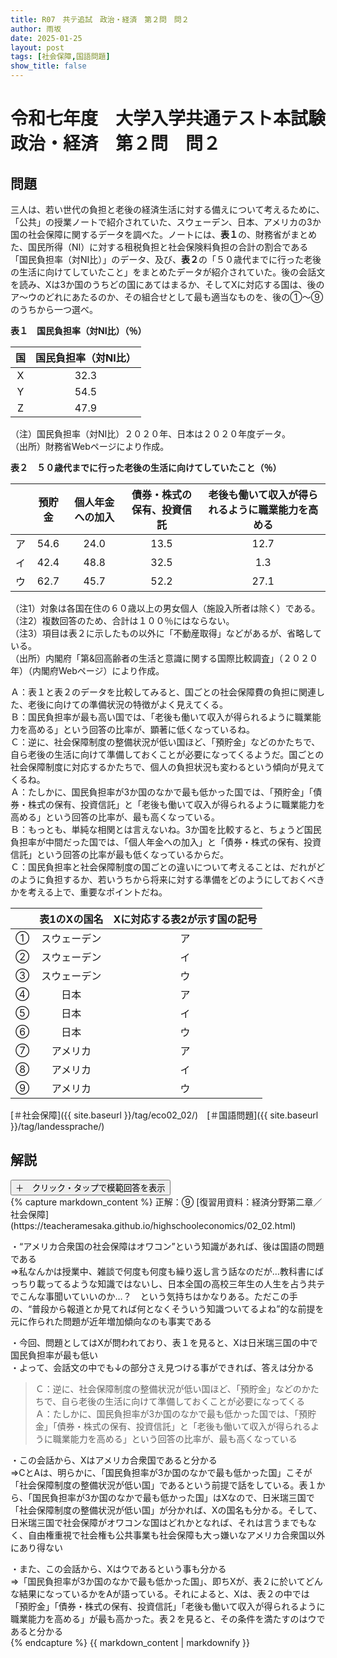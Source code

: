 ```yaml
---
title: R07　共テ追試　政治・経済　第２問　問２
author: 雨坂
date: 2025-01-25
layout: post
tags: [社会保障,国語問題]
show_title: false
---
```

  
# 令和七年度　大学入学共通テスト本試験　政治・経済　第２問　問２  
  
## 問題  
三人は、若い世代の負担と老後の経済生活に対する備えについて考えるために、「公共」の授業ノートで紹介されていた、スウェーデン、日本、アメリカの3か国の社会保障に関するデータを調べた。ノートには、<b>表１</b>の、財務省がまとめた、国民所得（NI）に対する租税負担と社会保険料負担の合計の割合である「国民負担率（対NI比）」のデータ、及び、<b>表２</b>の「５０歳代までに行った老後の生活に向けてしていたこと」をまとめたデータが紹介されていた。後の会話文を読み、Xは3か国のうちどの国にあてはまるか、そしてXに対応する国は、後のア〜ウのどれにあたるのか、その組合せとして最も適当なものを、後の①〜⑨のうちから一つ選べ。  
  
<b>表１　国民負担率（対NI比）（％）</b>  
  
|国|国民負担率（対NI比）|
|:----:|:----:|
|X|32.3|
|Y|54.5|
|Z|47.9|
  
（注）国民負担率（対NI比）２０２０年、日本は２０２０年度データ。  
（出所）財務省Webページにより作成。  
  
<b>表２　５０歳代までに行った老後の生活に向けてしていたこと（％）</b>  
  
||預貯金|個人年金への加入|債券・株式の保有、投資信託|老後も働いて収入が得られるように職業能力を高める|
|:----:|:----:|:----:|:----:|:----:|
|ア|54.6|24.0|13.5|12.7|
|イ|42.4|48.8|32.5|1.3|
|ウ|62.7|45.7|52.2|27.1|
  
（注1）対象は各国在住の６０歳以上の男女個人（施設入所者は除く）である。  
（注2）複数回答のため、合計は１００％にはならない。  
（注3）項目は表２に示したもの以外に「不動産取得」などがあるが、省略している。  
（出所）内閣府「第&回高齢者の生活と意識に関する国際比較調査」（２０２０年）（内閣府Webページ）により作成。  
  
Ａ：表１と表２のデータを比較してみると、国ごとの社会保障費の負担に関連した、老後に向けての準備状況の特徴がよく見えてくる。  
Ｂ：国民負担率が最も高い国では、「老後も働いて収入が得られるように職業能力を高める」という回答の比率が、顕著に低くなっているね。  
Ｃ：逆に、社会保障制度の整備状況が低い国ほど、「預貯金」などのかたちで、自ら老後の生活に向けて準備しておくことが必要になってくるようだ。国ごとの社会保障制度に対応するかたちで、個人の負担状況も変わるという傾向が見えてくるね。  
Ａ：たしかに、国民負担率が3か国のなかで最も低かった国では、「預貯金」「債券・株式の保有、投資信託」と「老後も働いて収入が得られるように職業能力を高める」という回答の比率が、最も高くなっている。  
Ｂ：もっとも、単純な相関とは言えないね。3か国を比較すると、ちょうど国民負担率が中間だった国では、「個人年金への加入」と「債券・株式の保有、投資信託」という回答の比率が最も低くなっているからだ。  
Ｃ：国民負担率と社会保障制度の国ごとの違いについて考えることは、だれがどのように負担するか、若いうちから将来に対する準備をどのようにしておくべきかを考える上で、重要なポイントだね。  
  
||表1のXの国名|Xに対応する表2が示す国の記号|
|:----:|:----:|:----:|
|①|スウェーデン|ア|
|②|スウェーデン|イ|
|③|スウェーデン|ウ|
|④|日本|ア|
|⑤|日本|イ|
|⑥|日本|ウ|
|⑦|アメリカ|ア|
|⑧|アメリカ|イ|
|⑨|アメリカ|ウ|
  
[＃社会保障]({{ site.baseurl }}/tag/eco02_02/)　[＃国語問題]({{ site.baseurl }}/tag/landessprache/)  
  
## 解説  
<div class="collapsible">
  <button class="collapsible-button">＋　クリック・タップで模範回答を表示</button>
  <div class="collapsible-content">
    {% capture markdown_content %}
正解：⑨  
[復習用資料：経済分野第二章／社会保障](https://teacheramesaka.github.io/highschooleconomics/02_02.html)  
  
・“アメリカ合衆国の社会保障はオワコン”という知識があれば、後は国語の問題である  
⇒私なんかは授業中、雑談で何度も何度も繰り返し言う話なのだが…教科書にばっちり載ってるような知識ではないし、日本全国の高校三年生の人生を占う共テでこんな事聞いていいのか…？　という気持ちはかなりある。ただこの手の、“普段から報道とか見てれば何となくそういう知識ついてるよね”的な前提を元に作られた問題が近年増加傾向なのも事実である  
  
・今回、問題としてはXが問われており、表１を見ると、Xは日米瑞三国の中で国民負担率が最も低い  
・よって、会話文の中でも↓の部分さえ見つける事ができれば、答えは分かる  
  
>Ｃ：逆に、社会保障制度の整備状況が低い国ほど、「預貯金」などのかたちで、自ら老後の生活に向けて準備しておくことが必要になってくる  
>Ａ：たしかに、国民負担率が3か国のなかで最も低かった国では、「預貯金」「債券・株式の保有、投資信託」と「老後も働いて収入が得られるように職業能力を高める」という回答の比率が、最も高くなっている  
  
・この会話から、Xはアメリカ合衆国であると分かる  
⇒CとAは、明らかに、「国民負担率が3か国のなかで最も低かった国」こそが「社会保障制度の整備状況が低い国」であるという前提で話をしている。表１から、「国民負担率が3か国のなかで最も低かった国」はXなので、日米瑞三国で「社会保障制度の整備状況が低い国」が分かれば、Xの国名も分かる。そして、日米瑞三国で社会保障がオワコンな国はどれかとなれば、それは言うまでもなく、自由権重視で社会権も公共事業も社会保障も大っ嫌いなアメリカ合衆国以外にあり得ない  
  
・また、この会話から、Xはウであるという事も分かる  
⇒「国民負担率が3か国のなかで最も低かった国」、即ちXが、表２に於いてどんな結果になっているかをAが語っている。それによると、Xは、表２の中では「預貯金」「債券・株式の保有、投資信託」「老後も働いて収入が得られるように職業能力を高める」が最も高かった。表２を見ると、その条件を満たすのはウであると分かる  
    {% endcapture %}
    {{ markdown_content | markdownify }}
  </div>
</div>